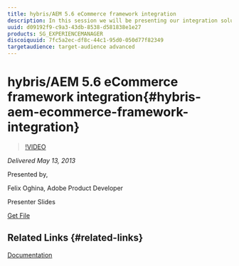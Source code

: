 ```yaml
---
title: hybris/AEM 5.6 eCommerce framework integration
description: In this session we will be presenting our integration solution for hybris into CQ. We'll start with an overview of how the connector integrates with the eCommerce framework and what the general workflows are when using this solution. Then, we'll go into more depth talking about how the connector can be extended and / or customized in order to adapt to project-specific needs.
uuid: d09192f9-c9a3-43db-8538-d581838e1e27
products: SG_EXPERIENCEMANAGER
discoiquuid: 7fc5a2ec-df8c-44c1-95d0-050d77f82349
targetaudience: target-audience advanced
---
```


# hybris/AEM 5.6 eCommerce framework integration{#hybris-aem-ecommerce-framework-integration}

>[!VIDEO](https://video.tv.adobe.com/v/19578/?quality=9)

*Delivered May 13, 2013*

Presented by,

Felix Oghina, Adobe Product Developer

Presenter Slides

[Get File](assets/hybris-aem-5-6-ecommerce-framework-integration.pdf)

## Related Links {#related-links}

[Documentation](https://docs.adobe.com/content/docs/en/cq/5-6-1/ecommerce/eCommerce-framework.html#Deploying%20eCommerce%20with%20hybris)

<!--
[Get back to the Overview](https://helpx.adobe.com/experience-manager/kt/eseminars/gems/aem-index.html)
-->

